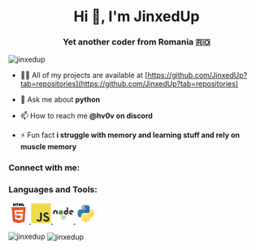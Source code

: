 <h1 align="center">Hi 👋, I'm JinxedUp</h1>
<h3 align="center">Yet another coder from Romania 🇷🇴</h3>

<p align="left"> <img src="https://komarev.com/ghpvc/?username=jinxedup&label=Profile%20views&color=0e75b6&style=flat" alt="jinxedup" /> </p>

- 👨‍💻 All of my projects are available at [https://github.com/JinxedUp?tab=repositories](https://github.com/JinxedUp?tab=repositories)

- 💬 Ask me about **python**

- 📫 How to reach me **@hv0v on discord**

- ⚡ Fun fact **i struggle with memory and learning stuff and rely on muscle memory**

<h3 align="left">Connect with me:</h3>
<p align="left">
</p>

<h3 align="left">Languages and Tools:</h3>
<p align="left"> <a href="https://www.w3.org/html/" target="_blank" rel="noreferrer"> <img src="https://raw.githubusercontent.com/devicons/devicon/master/icons/html5/html5-original-wordmark.svg" alt="html5" width="40" height="40"/> </a> <a href="https://developer.mozilla.org/en-US/docs/Web/JavaScript" target="_blank" rel="noreferrer"> <img src="https://raw.githubusercontent.com/devicons/devicon/master/icons/javascript/javascript-original.svg" alt="javascript" width="40" height="40"/> </a> <a href="https://nodejs.org" target="_blank" rel="noreferrer"> <img src="https://raw.githubusercontent.com/devicons/devicon/master/icons/nodejs/nodejs-original-wordmark.svg" alt="nodejs" width="40" height="40"/> </a> <a href="https://www.python.org" target="_blank" rel="noreferrer"> <img src="https://raw.githubusercontent.com/devicons/devicon/master/icons/python/python-original.svg" alt="python" width="40" height="40"/> </a> </p>

<p><img align="left" src="https://github-readme-stats.vercel.app/api/top-langs?username=jinxedup&show_icons=true&theme=tokyonight&locale=en&layout=compact" alt="jinxedup" /></p>

<p>&nbsp;<img align="center" src="https://github-readme-stats.vercel.app/api?username=jinxedup&show_icons=true&theme=tokyonight&locale=en" alt="jinxedup" /></p>
